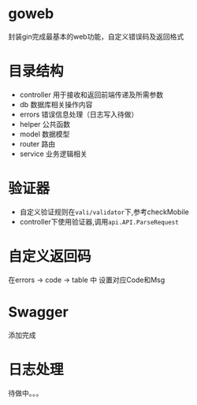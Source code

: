 # goweb
封装gin完成最基本的web功能，自定义错误码及返回格式

# 目录结构

- controller 用于接收和返回前端传递及所需参数
- db 数据库相关操作内容
- errors 错误信息处理（日志写入待做）
- helper 公共函数
- model 数据模型
- router 路由
- service 业务逻辑相关

# 验证器
- 自定义验证规则在`vali/validator`下,参考checkMobile
- controller下使用验证器,调用`api.API.ParseRequest`


# 自定义返回码

在errors -> code -> table 中 设置对应Code和Msg

# Swagger
添加完成

# 日志处理
待做中。。。

